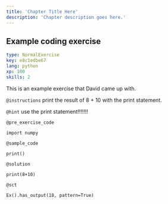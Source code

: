 ```yaml
---
title: 'Chapter Title Here'
description: 'Chapter description goes here.'
---
```


## Example coding exercise

```yaml
type: NormalExercise
key: e8c1edbe67
lang: python
xp: 100
skills: 2
```

This is an example exercise that David came up with.

`@instructions`
print the result of 8 + 10 with the print statement.

`@hint`
use the print statement!!!!!!!

`@pre_exercise_code`
```{python}
import numpy
```

`@sample_code`
```{python}
print()
```

`@solution`
```{python}
print(8+10)
```

`@sct`
```{python}
Ex().has_output(18, pattern=True)
```

